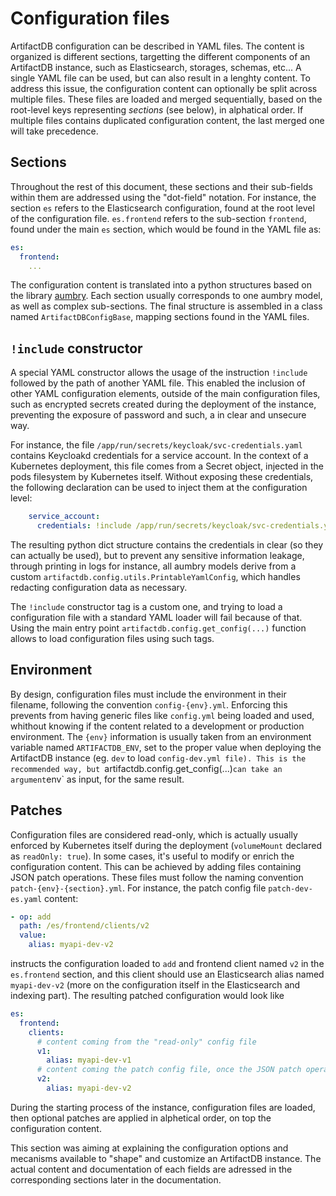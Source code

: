 # Configuration files

ArtifactDB configuration can be described in YAML files. The content is organized is different sections, targetting the
different components of an ArtifactDB instance, such as Elasticsearch, storages, schemas, etc... A single YAML file can
be used, but can also result in a lenghty content. To address this issue, the configuration content can optionally be
split across multiple files. These files are loaded and merged sequentially, based on the root-level keys representing
*sections* (see below), in alphatical order. If multiple files contains duplicated configuration content, the last
merged one will take precedence.

## Sections

Throughout the rest of this document, these sections and their sub-fields within them are addressed using the
"dot-field" notation. For instance, the section `es` refers to the Elasticsearch configuration, found at the root level
of the configuration file. `es.frontend` refers to the sub-section `frontend`, found under the main `es` section, which
would be found in the YAML file as:

```yaml
es:
  frontend:
    ...
```

The configuration content is translated into a python structures based on the library
[aumbry](https://aumbry.readthedocs.io/en/latest/). Each section usually corresponds to one aumbry model, as well
as complex sub-sections. The final structure is assembled in a class named `ArtifactDBConfigBase`, mapping sections
found in the YAML files.


## `!include` constructor

A special YAML constructor allows the usage of the instruction `!include` followed by the path of another YAML file.
This enabled the inclusion of other YAML configuration elements, outside of the main configuration files, such as
encrypted secrets created during the deployment of the instance, preventing the exposure of password and such, a in
clear and unsecure way.

For instance, the file `/app/run/secrets/keycloak/svc-credentials.yaml` contains Keycloakd credentials for a service
account. In the context of a Kubernetes deployment, this file comes from a Secret object, injected in the pods
filesystem by Kubernetes itself. Without exposing these credentials, the following declaration can be used to inject
them at the configuration level:

```yaml
    service_account:
      credentials: !include /app/run/secrets/keycloak/svc-credentials.yaml
```

The resulting python dict structure contains the credentials in clear (so they can actually be used), but to prevent any
sensitive information leakage, through printing in logs for instance, all aumbry models derive from a custom
`artifactdb.config.utils.PrintableYamlConfig`, which handles redacting configuration data as necessary.

The `!include` constructor tag is a custom one, and trying to load a configuration file with a standard YAML loader will
fail because of that. Using the main entry point `artifactdb.config.get_config(...)` function allows to load
configuration files using such tags.

## Environment

By design, configuration files must include the environment in their filename, following the convention
`config-{env}.yml`. Enforcing this prevents from having generic files like `config.yml` being loaded and used,
whithout knowing if the content related to a development or production environment. The `{env}` information is usually
taken from an environment variable named `ARTIFACTDB_ENV`, set to the proper value when deploying the ArtifactDB
instance (eg. `dev` to load `config-dev.yml file). This is the recommended way, but `artifactdb.config.get_config(...)`
can take an argument `env` as input, for the same result.

## Patches

Configuration files are considered read-only, which is actually usually enforced by Kubernetes itself during the
deployment (`volumeMount` declared as `readOnly: true`). In some cases, it's useful to modify or enrich the
configuration content. This can be achieved by adding files containing JSON patch operations. These files must follow
the naming convention `patch-{env}-{section}.yml`. For instance, the patch config file `patch-dev-es.yaml` content:

```yaml
- op: add
  path: /es/frontend/clients/v2
  value:
    alias: myapi-dev-v2
```

instructs the configuration loaded to `add` and frontend client named `v2` in the `es.frontend` section, and
this client should use an Elasticsearch alias named `myapi-dev-v2` (more on the configuration itself in the
Elasticsearch and indexing part). The resulting patched configuration would look like

```yaml
es:
  frontend:
    clients:
      # content coming from the "read-only" config file
      v1:
        alias: myapi-dev-v1
      # content coming the patch config file, once the JSON patch operations were applied
      v2:
        alias: myapi-dev-v2

```

During the starting process of the instance, configuration files are loaded, then optional patches are applied in
alphetical order, on top the configuration content.

This section was aiming at explaining the configuration options and mecanisms available to "shape" and customize an
ArtifactDB instance. The actual content and documentation of each fields are adressed in the corresponding sections
later in the documentation.
